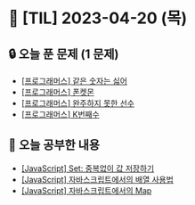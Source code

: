 # 📆 [TIL] 2023-04-20 (목)

## 🔒 오늘 푼 문제 (1 문제)

- [[프로그래머스] 같은 숫자는 싫어](https://school.programmers.co.kr/learn/courses/30/lessons/12906)
- [[프로그래머스] 폰켓몬](https://school.programmers.co.kr/learn/courses/30/lessons/1845)
- [[프로그래머스] 완주하지 못한 선수](https://school.programmers.co.kr/learn/courses/30/lessons/42576)
- [[프로그래머스] K번째수](https://school.programmers.co.kr/learn/courses/30/lessons/42748)

## 📝 오늘 공부한 내용

- [[JavaScript] Set: 중복없이 값 저장하기]()
- [[JavaScript] 자바스크립트에서의 배열 사용법]()
- [[JavaScript] 자바스크립트에서의 Map]()
